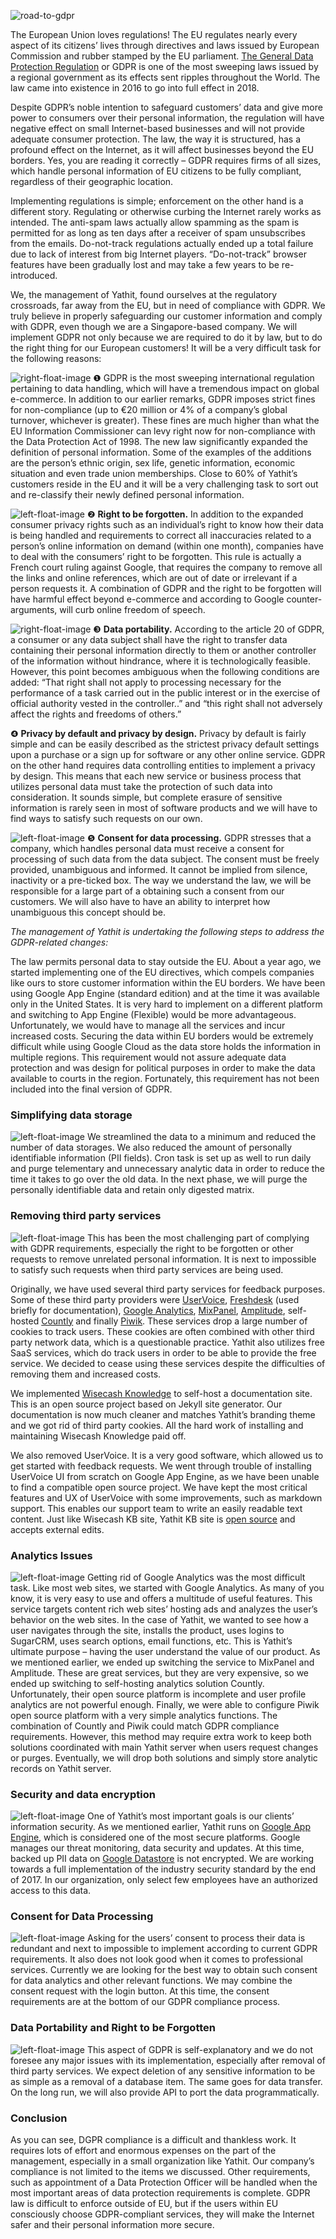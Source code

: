 ![road-to-gdpr](https://yathit-assets.storage.googleapis.com/screenshot/road-to-gdpr.jpg)

The European Union loves regulations! The EU regulates nearly every aspect of its citizens’ lives through directives and laws issued by European Commission and rubber stamped by the EU parliament. [The General Data Protection Regulation](http://data.consilium.europa.eu/doc/document/ST-9565-2015-INIT/en/pdf) or GDPR is one of the most sweeping laws issued by a regional government as its effects sent ripples throughout the World. The law came into existence in 2016 to go into full effect in 2018. 

Despite GDPR’s noble intention to safeguard customers’ data and give more power to consumers over their personal information, the regulation will have negative effect on small Internet-based businesses and will not provide adequate consumer protection. The law, the way it is structured, has a profound effect on the Internet, as it will affect businesses beyond the EU borders. Yes, you are reading it correctly – GDPR requires firms of all sizes, which handle personal information of EU citizens to be fully compliant, regardless of their geographic location.

Implementing regulations is simple; enforcement on the other hand is a different story. Regulating or otherwise curbing the Internet rarely works as intended. The anti-spam laws actually allow spamming as the spam is permitted for as long as ten days after a receiver of spam unsubscribes from the emails. Do-not-track regulations actually ended up a total failure due to lack of interest from big Internet players. “Do-not-track” browser features have been gradually lost and may take a few years to be re-introduced. 

We, the management of Yathit, found ourselves at the regulatory crossroads, far away from the EU, but in need of compliance with GDPR. We truly believe in properly safeguarding our customer information and comply with GDPR, even though we are a Singapore-based company. We will implement GDPR not only because we are required to do it by law, but to do the right thing for our European customers! It will be a very difficult task for the following reasons:

![right-float-image](https://yathit-assets.storage.googleapis.com/screenshot/gdpr-250px.jpg) ❶ GDPR is the most sweeping international regulation pertaining to data handling, which will have a tremendous impact on global e-commerce. In addition to our earlier remarks, GDPR imposes strict fines for non-compliance (up to €20 million or 4% of a company’s global turnover, whichever is greater). These fines are much higher than what the EU Information Commissioner can levy right now for non-compliance with the Data Protection Act of 1998. The new law significantly expanded the definition of personal information. Some of the examples of the additions are the person’s ethnic origin, sex life, genetic information, economic situation and even trade union memberships. Close to 60% of Yathit’s customers reside in the EU and it will be a very challenging task to sort out and re-classify their newly defined personal information.

![left-float-image](https://yathit-assets.storage.googleapis.com/screenshot/gdpr-right-to-be-forgetten-250px.png) ❷ **Right to be forgotten.** In addition to the expanded consumer privacy rights such as an individual’s right to know how their data is being handled and requirements to correct all inaccuracies related to a person’s online information on demand (within one month), companies have to deal with the consumers’ right to be forgotten. This rule is actually a French court ruling against Google, that requires the company to remove all the links and online references, which are out of date or irrelevant if a person requests it. A combination of GDPR and the right to be forgotten will have harmful effect beyond e-commerce and according to Google counter-arguments, will curb online freedom of speech. 

![right-float-image](https://yathit-assets.storage.googleapis.com/screenshot/gdpr-data-portability-250px.jpg) ❸ **Data portability.** According to the article 20 of GDPR, a consumer or any data subject shall have the right to transfer data containing their personal information directly to them or another controller of the information without hindrance, where it is technologically feasible. However, this point becomes ambiguous when the following conditions are added: “That right shall not apply to processing necessary for the performance of a task carried out in the public interest or in the exercise of official authority vested in the controller..” and “this right shall not adversely affect the rights and freedoms of others.”

❹ **Privacy by default and privacy by design.** Privacy by default is fairly simple and can be easily described as the strictest privacy default settings upon a purchase or a sign up for software or any other online service. GDPR on the other hand requires data controlling entities to implement a privacy by design.  This means that each new service or business process that utilizes personal data must take the protection of such data into consideration. It sounds simple, but complete erasure of sensitive information is rarely seen in most of software products and we will have to find ways to satisfy such requests on our own.

![left-float-image](https://yathit-assets.storage.googleapis.com/screenshot/gdpr-consent-250px.jpg) ❺ **Consent for data processing.** GDPR stresses that a company, which handles personal data must receive a consent for processing of such data from the data subject. The consent must be freely provided, unambiguous and informed. It cannot be implied from silence, inactivity or a pre-ticked box. The way we understand the law, we will be responsible for a large part of a obtaining such a consent from our customers. We will also have to have an ability to interpret how unambiguous this concept should be.

_The management of Yathit is undertaking the following steps to address the GDPR-related changes:_

The law permits personal data to stay outside the EU. About a year ago, we started implementing one of the EU directives, which compels companies like ours to store customer information within the EU borders. We have been using Google App Engine (standard edition) and at the time it was available only in the United States. It is very hard to implement on a different platform and switching to App Engine (Flexible) would be more advantageous. Unfortunately, we would have to manage all the services and incur increased costs. Securing the data within EU borders would be extremely difficult while using Google Cloud as the data store holds the information in multiple regions. This requirement would not assure adequate data protection and was design for political purposes in order to make the data available to courts in the region. Fortunately, this requirement has not been included into the final version of GDPR.

### Simplifying data storage

![left-float-image](https://yathit-assets.storage.googleapis.com/screenshot/gdpr-data-shower-200px.png) We streamlined the data to a minimum and reduced the number of data storages. We also reduced the amount of personally identifiable information (PII fields). Cron task is set up as well to run daily and purge telementary and unnecessary analytic data in order to reduce the time it takes to go over the old data. In the next phase, we will purge the personally identifiable data and retain only digested matrix.  

### Removing third party services

![left-float-image](https://yathit-assets.storage.googleapis.com/screenshot/gdpr-remove-3-party-services-200px.png) This has been the most challenging part of complying with GDPR requirements, especially the right to be forgotten or other requests to remove unrelated personal information. It is next to impossible to satisfy such requests when third party services are being used.

Originally, we have used several third party services for feedback purposes. Some of these third party providers were [UserVoice](https://www.uservoice.com/), [Freshdesk](https://freshdesk.com/) (used briefly for documentation), [Google Analytics](https://www.google.com/analytics/), [MixPanel](https://mixpanel.com/), [Amplitude](https://amplitude.com/), self-hosted [Countly](https://count.ly/) and finally [Piwik](https://piwik.org/). These services drop a large number of cookies to track users. These cookies are often combined with other third party network data, which is a questionable practice. Yathit also utilizes free SaaS services, which do track users in order to be able to provide the free service. We decided to cease using these services despite the difficulties of removing them and increased costs.

We implemented [Wisecash Knowledge](https://github.com/wisecash/wisecash-support) to self-host a documentation site. This is an open source project based on Jekyll site generator. Our documentation is now much cleaner and matches Yathit’s branding theme and we got rid of third party cookies. All the hard work of installing and maintaining Wisecash Knowledge paid off.

We also removed UserVoice. It is a very good software, which allowed us to get started with feedback requests. We went through trouble of installing UserVoice UI from scratch on Google App Engine, as we have been unable to find a compatible open source project. We have kept the most critical features and UX of UserVoice with some improvements, such as markdown support. This enables our support team to write an easily readable text content. Just like Wisecash KB site, Yathit KB site is [open source](https://github.com/yathit/yathit-inboxcrm-help) and accepts external edits.

### Analytics Issues

![left-float-image](https://yathit-assets.storage.googleapis.com/screenshot/gdpr-No-Google-Analytics-200px.png) Getting rid of Google Analytics was the most difficult task. Like most web sites, we started with Google Analytics. As many of you know, it is very easy to use and offers a multitude of useful features. This service targets content rich web sites’ hosting ads and analyzes the user’s behavior on the web sites. In the case of Yathit, we wanted to see how a user navigates through the site, installs the product, uses logins to SugarCRM, uses search options, email functions, etc. This is Yathit’s ultimate purpose – having the user understand the value of our product. As we mentioned earlier, we ended up switching the service to MixPanel and Amplitude. These are great services, but they are very expensive, so we ended up switching to self-hosting analytics solution Countly. Unfortunately, their open source platform is incomplete and user profile analytics are not powerful enough. Finally, we were able to configure Piwik open source platform with a very simple analytics functions. The combination of Countly and Piwik could match GDPR compliance requirements. However, this method may require extra work to keep both solutions coordinated with main Yathit server when users request changes or purges. Eventually, we will drop both solutions and simply store analytic records on Yathit server. 

### Security and data encryption

![left-float-image](https://yathit-assets.storage.googleapis.com/screenshot/gdpr-security-200px.jpg) One of Yathit’s most important goals is our clients’ information security. As we mentioned earlier, Yathit runs on [Google App Engine](https://cloud.google.com/appengine/), which is considered one of the most secure platforms. Google manages our threat monitoring, data security and updates. At this time, backed up PII data on [Google Datastore](https://cloud.google.com/datastore/) is not encrypted. We are working towards a full implementation of the industry security standard by the end of 2017. In our organization, only select few employees have an authorized access to this data.

### Consent for Data Processing

![left-float-image](https://yathit-assets.storage.googleapis.com/screenshot/gdpr-consent-200px.png) Asking for the users’ consent to process their data is redundant and next to impossible to implement according to current GDPR requirements. It also does not look good when it comes to professional services. Currently we are looking for the best way to obtain such consent for data analytics and other relevant functions. We may combine the consent request with the login button. At this time, the consent requirements are at the bottom of our GDPR compliance process.


### Data Portability and Right to be Forgotten

![left-float-image](https://yathit-assets.storage.googleapis.com/screenshot/gdpr-portability-200px.png) This aspect of GDPR is self-explanatory and we do not foresee any major issues with its implementation, especially after removal of third party services. We expect deletion of any sensitive information to be as simple as a removal of a database item. The same goes for data transfer. On the long run, we will also provide API to port the data programmatically.

### Conclusion

As you can see, DGPR compliance is a difficult and thankless work. It requires lots of effort and enormous expenses on the part of the management, especially in a small organization like Yathit. Our company’s compliance is not limited to the items we discussed. Other requirements, such as appointment of a Data Protection Officer will be handled when the most important areas of data protection requirements is complete. GDPR law is difficult to enforce outside of EU, but if the users within EU consciously choose GDPR-compliant services, they will make the Internet safer and their personal information more secure.     
